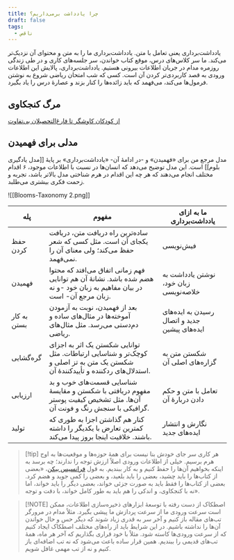 ```yaml
---
title: چرا یادداشت برمی‌داریم؟
draft: false
tags:
  - ناقص
---
```

یادداشت‌برداری یعنی تعامل با متن. یادداشت‌برداری ما را به متن و محتوای آن نزدیک‌تر می‌کند. ما سر کلاس‌های درس، موقع کتاب خواندن، سر جلسه‌های کاری و در طی زندگی روزمره مدام در جریان اطلاعات بیرونی هستیم. یادداشت‌برداری، پالایش این اطلاعات ورودی به قصد کاربردی‌تر کردن آن است. کسی که شب امتحان ریاضی شروع به نوشتن فرمول‌ها می‌کند، می‌فهمد که باید زائده‌ها را کنار بزند و عصارهٔ درس را یاد بگیرد.

## مرگ کنجکاوی

[از کودکان کاوشگر تا فارغ‌التحصیلان بی‌تفاوت](https://farsnews.ir/ArdavanMajidi/1722185902776421017/%D8%A7%D8%B2-%DA%A9%D9%88%D8%AF%DA%A9%D8%A7%D9%86-%DA%A9%D8%A7%D9%88%D8%B4%DA%AF%D8%B1%D8%8C-%D8%AA%D8%A7-%D9%81%D8%A7%D8%B1%D8%BA-%D8%A7%D9%84%D8%AA%D8%AD%D8%B5%DB%8C%D9%84%D8%A7%D9%86-%D8%A8%DB%8C-%D8%AA%D9%81%D8%A7%D9%88%D8%AA)



## مدلی برای فهمیدن

مدل مرجع من برای «فهمیدن» و -در ادامهٔ آن- «یادداشت‌برداری» بر پایهٔ [[مدل یادگیری بلوم]] است. این مدل توضیح می‌دهد که انسان‌ها در نسبت با اطلاعات موجود، ۶ اقدام مختلف انجام می‌دهند که هر چه این اقدام در هرم شناختی مدل بالاتر باشد، تجربه و زحمت فکری بیشتری می‌طلبد.

![[Blooms-Taxonomy 2.png]]

| پله         | مفهوم                                                                                                                         | ما به ازای یادداشت‌برداری                     |
| ----------- | ----------------------------------------------------------------------------------------------------------------------------- | --------------------------------------------- |
| حفظ کردن    | ساده‌ترین راه دریافت متن، دریافت یکجای آن است. مثل کسی که شعر حفظ می‌کند؛ ولی معنای آن را نمی‌فهمد.                           | فیش‌نویسی                                     |
| فهمیدن      | فهم زمانی اتفاق می‌افتد که محتوا هضم شده باشد. نشانهٔ آن هم توانایی در بیان مفاهیم به زبان خود -و نه زبان مرجع آن- است.       | نوشتن یادداشت به زبان خود، خلاصه‌نویسی        |
| به کار بستن | بعد از فهمیدن، نوبت به آزمودن آموخته‌ها در مثال‌های ساده و دم‌دستی می‌رسد. مثل مثال‌های ریاضی.                                | رسیدن به ایده‌های جدید و اتصال ایده‌های پیشین |
| گره‌گشایی   | توانایی شکستن یک اثر به اجزای کوچک‌تر و شناسایی ارتباطات. مثل شکستن یک متن به تز اصلی و استدلال‌های ردکننده و تأییدکنندهٔ آن. | شکستن متن به گزاره‌های اصلی آن                |
| ارزیابی     | شناسایی قسمت‌های خوب و بد مفهوم دریافتی با شکستن و مقایسهٔ آن‌ها. مثل تشخیص کیفیت پوستر گرافیکی با سنجش رنگ و فونت آن.        | تعامل با متن و حکم دادن دربارهٔ آن            |
| تولید       | کنار هم گذاشتن اجزا به طوری که کمترین تعارض با یکدیگر را داشته باشند. خلاقیت اینجا بروز پیدا می‌کند.                          | نگارش و انتشار ایده‌های جدید                  |


> [!tip] هر کاری سر جای خودش
> بنا نیست برای همهٔ حوزه‌ها و موقعیت‌ها به اوج هرم برسیم. خیلی از اطلاعات ورودی اصلاً ارزش توجه را ندارند؛ چه برسد به اینکه بخواهیم آن‌ها را حفظ کنیم و به کار ببندیم. به قول [فرانسیس بیکن](https://fa.wikipedia.org/wiki/%D9%81%D8%B1%D8%A7%D9%86%D8%B3%DB%8C%D8%B3_%D8%A8%DB%8C%DA%A9%D9%86)، «بعضی از کتاب‌ها را باید چشید، بعضی را باید بلعید، و بعضی را کمی جوید و هضم کرد. بعضی از کتاب‌ها را فقط باید به صورت جزئی خواند، بعضی دیگر را باید خواند، اما نه با کنجکاوی، و اندکی را هم باید به طور کامل خواند، با دقت و توجه».


> [!NOTE] اصطکاک از دست رفته
> با توسعهٔ ابزارهای ذخیره‌سازی اطلاعات، ممکن است سرعت ورودی ما از سرعت پردازش ما پیشی بگیرد. مثلاً مدام در مرورگر تب‌های مقاله باز کنیم و آخر سر به قدری زیاد شوند که دیگر حس و حال خواندن آن‌ها را نداشته باشیم. در این شرایط باید از راه‌های مختلف اصطکاک ایجاد کنیم که از سرعت ورودی‌ها کاسته شود. مثلاً با خود قراری بگذاریم که آخر هر ماه، همهٔ تب‌های قدیمی را ببندیم. همین قرار ساده باعث می‌شود که نه تب اضافه‌ای باز کنیم و نه از تب مهمی غافل شویم.


















